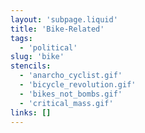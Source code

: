 ```yaml
---
layout: 'subpage.liquid'
title: 'Bike-Related'
tags:
  - 'political'
slug: 'bike'
stencils:
  - 'anarcho_cyclist.gif'
  - 'bicycle_revolution.gif'
  - 'bikes_not_bombs.gif'
  - 'critical_mass.gif'
links: []
---
```

